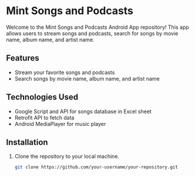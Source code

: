 # Mint Songs and Podcasts

Welcome to the Mint Songs and Podcasts Android App repository! This app allows users to stream songs and podcasts, search for songs by movie name, album name, and artist name.

## Features

- Stream your favorite songs and podcasts
- Search songs by movie name, album name, and artist name

## Technologies Used

- Google Script and API for songs database in Excel sheet
- Retrofit API to fetch data
- Android MediaPlayer for music player

## Installation

1. Clone the repository to your local machine.
   ```bash
   git clone https://github.com/your-username/your-repository.git
